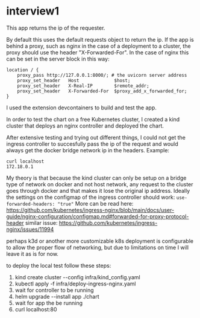 # interview1

This app returns the ip of the requester.

By default this uses the default requests object to return the ip. If the app is behind a proxy, such as nginx in the case of a deployment to a cluster, the proxy should use the header "X-Forwarded-For".
In the case of nginx this can be set in the server block in this way:

```
location / {
    proxy_pass http://127.0.0.1:8000/; # the uvicorn server address
    proxy_set_header   Host             $host;
    proxy_set_header   X-Real-IP        $remote_addr;
    proxy_set_header   X-Forwarded-For  $proxy_add_x_forwarded_for;
}
```

I used the extension devcontainers to build and test the app.

In order to test the chart on a free Kubernetes cluster, I created a kind cluster that deploys an nginx controller and deployed the chart.

After extensive testing and trying out different things, I could not get the ingress controller to succesfully pass the ip of the request and would always get the docker bridge network ip in the headers.
Example:
```
curl localhost
172.18.0.1
```
My theory is that because the kind cluster can only be setup on a bridge type of network on docker and not host network, any request to the cluster goes through docker and that makes it lose the original ip address.
Ideally the settings on the configmap of the ingress controller should work:
```use-forwarded-headers: "true"```
More can be read here: https://github.com/kubernetes/ingress-nginx/blob/main/docs/user-guide/nginx-configuration/configmap.md#forwarded-for-proxy-protocol-header
similar issue: https://github.com/kubernetes/ingress-nginx/issues/11994

perhaps k3d or another more customizable k8s deployment is configurable to allow the proper flow of networking, but due to limitations on time I will leave it as is for now.

to deploy the local test follow these steps:

1. kind create cluster --config infra/kind_config.yaml
2. kubectl apply -f infra/deploy-ingress-nginx.yaml
3. wait for controller to be running
4. helm upgrade --install app ./chart
5. wait for app the be running
6. curl localhost:80
